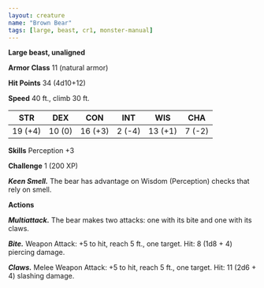 ```yaml
---
layout: creature
name: "Brown Bear"
tags: [large, beast, cr1, monster-manual]
---
```


**Large beast, unaligned**

**Armor Class** 11 (natural armor)

**Hit Points** 34 (4d10+12)

**Speed** 40 ft., climb 30 ft.

|   STR   |   DEX   |   CON   |   INT   |   WIS   |   CHA   |
|:-----:|:-----:|:-----:|:-----:|:-----:|:-----:|
| 19 (+4) | 10 (0) | 16 (+3) | 2 (-4) | 13 (+1) | 7 (-2) |

**Skills** Perception +3

**Challenge** 1 (200 XP)

***Keen Smell.*** The bear has advantage on Wisdom (Perception) checks that rely on smell.

**Actions**

***Multiattack.*** The bear makes two attacks: one with its bite and one with its claws.

***Bite.*** Weapon Attack: +5 to hit, reach 5 ft., one target. Hit: 8 (1d8 + 4) piercing damage.

***Claws.*** Melee Weapon Attack: +5 to hit, reach 5 ft., one target. Hit: 11 (2d6 + 4) slashing damage.

